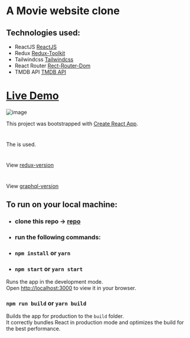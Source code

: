 # A Movie website clone 
## Technologies used:
- ReactJS       [ReactJS](https://reactjs.org/?target=_blank)
- Redux         [Redux-Toolkit](https://redux-toolkit.js.org/?target_blank)
- Tailwindcss   [Tailwindcss](https://tailwindcss.com/docs/installation/?target=_blank)
- React Router  [Rect-Router-Dom](https://reactrouter.com/docs/en/v6/getting-started/overview?target=_blank)
- TMDB API      [TMDB API](https://developers.themoviedb.org/3/getting-started/introduction/?target=_blank)
# [Live Demo](https://redux-b--tmdb-movie-web.netlify.app/)
![image](https://user-images.githubusercontent.com/91832381/184542886-66f65fe1-a864-4b71-939a-5df0c51af29c.png)


This project was bootstrapped with [Create React App](https://github.com/facebook/create-react-app).

#
The  is used.

#
View [redux-version](https://redux-b--tmdb-movie-web.netlify.app)

#
View [graphql-version](https://tmdb-movie-web.netlify.app)

## To run on your local machine:
- ### clone this repo -> [repo](https://github.com/ZaminMirzad/movie-website-clone.git)
- ### run the following commands:
- ### `npm install` or `yarn`
- ### `npm start` or `yarn start`

Runs the app in the development mode.\
Open [http://localhost:3000](http://localhost:3000) to view it in your browser.

### `npm run build` or  `yarn build`

Builds the app for production to the `build` folder.\
It correctly bundles React in production mode and optimizes the build for the best performance.




